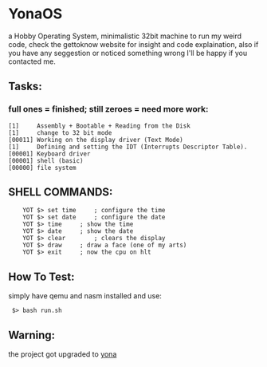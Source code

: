 # YonaOS
a Hobby Operating System, minimalistic 32bit machine to run my weird code, check the gettoknow website for insight and code explaination, also if you have any seggestion or noticed something wrong I'll be happy if you contacted me.
## Tasks:
### full ones = finished; still zeroes = need more work:
```
[1]     Assembly + Bootable + Reading from the Disk
[1]     change to 32 bit mode
[00011] Working on the display driver (Text Mode)
[1]     Defining and setting the IDT (Interrupts Descriptor Table).
[00001] Keyboard driver 
[00001] shell (basic)
[00000] file system
```

## SHELL COMMANDS:
```
	YOT $> set time		; configure the time
	YOT $> set date		; configure the date
	YOT $> time		; show the time
	YOT $> date		; show the date
	YOT $> clear		; clears the display
	YOT $> draw		; draw a face (one of my arts)
	YOT $> exit		; now the cpu on hlt
```
## How To Test:
  simply have qemu and nasm installed and use:
   ```
    $> bash run.sh
   ```
## Warning:
  the project got upgraded to [yona](https://github.com/Ayg0/YonaOs2.0)
